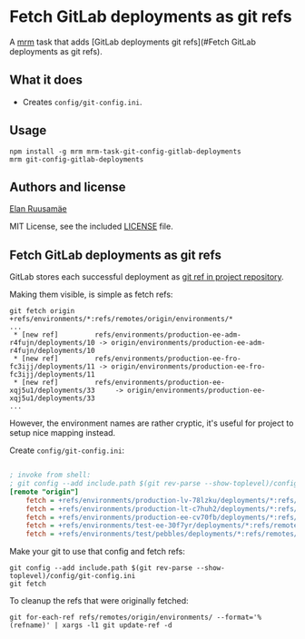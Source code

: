 # Fetch GitLab deployments as git refs

A [mrm] task that adds [GitLab deployments git refs](#Fetch GitLab deployments as git refs).

[mrm]: https://mrm.js.org/

## What it does

- Creates `config/git-config.ini`.

## Usage

```
npm install -g mrm mrm-task-git-config-gitlab-deployments
mrm git-config-gitlab-deployments
```

## Authors and license

[Elan Ruusamäe](https://github.com/glensc)

MIT License, see the included [LICENSE](LICENSE) file.

## Fetch GitLab deployments as git refs

GitLab stores each successful deployment as [git ref in project repository][check-out-deployments-locally].

Making them visible, is simple as fetch refs:

```
git fetch origin +refs/environments/*:refs/remotes/origin/environments/*
...
 * [new ref]         refs/environments/production-ee-adm-r4fujn/deployments/10 -> origin/environments/production-ee-adm-r4fujn/deployments/10
 * [new ref]         refs/environments/production-ee-fro-fc3ijj/deployments/11 -> origin/environments/production-ee-fro-fc3ijj/deployments/11
 * [new ref]         refs/environments/production-ee-xqj5u1/deployments/33     -> origin/environments/production-ee-xqj5u1/deployments/33
...
```

[check-out-deployments-locally]: https://docs.gitlab.com/ee/ci/environments/#check-out-deployments-locally

However, the environment names are rather cryptic,
it's useful for project to setup nice mapping instead.

Create `config/git-config.ini`:

```ini

; invoke from shell:
; git config --add include.path $(git rev-parse --show-toplevel)/config/git-config.ini
[remote "origin"]
	fetch = +refs/environments/production-lv-78lzku/deployments/*:refs/remotes/origin/environment/production/lv/*
	fetch = +refs/environments/production-lt-c7huh2/deployments/*:refs/remotes/origin/environment/production/lt/*
	fetch = +refs/environments/production-ee-cv70fb/deployments/*:refs/remotes/origin/environment/production/ee/*
	fetch = +refs/environments/test-ee-30f7yr/deployments/*:refs/remotes/origin/environment/test/ee/*
	fetch = +refs/environments/test/pebbles/deployments/*:refs/remotes/origin/environment/test/ee/*
```

Make your git to use that config and fetch refs:

```
git config --add include.path $(git rev-parse --show-toplevel)/config/git-config.ini
git fetch
```

To cleanup the refs that were originally fetched:

```
git for-each-ref refs/remotes/origin/environments/ --format='%(refname)' | xargs -l1 git update-ref -d
```
